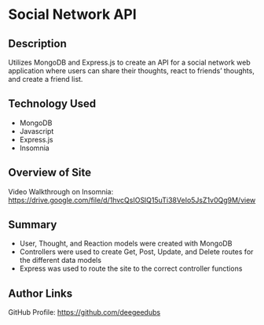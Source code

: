# Social Network API

## Description
Utilizes MongoDB and Express.js to create an API for a social network web application where users can share their thoughts, react to friends’ thoughts, and create a friend list.

## Technology Used
* MongoDB
* Javascript
* Express.js
* Insomnia

## Overview of Site

Video Walkthrough on Insomnia:
https://drive.google.com/file/d/1hvcQsIOSlQ15uTi38VeIo5JsZ1v0Qg9M/view


## Summary
* User, Thought, and Reaction models were created with MongoDB
* Controllers were used to create Get, Post, Update, and Delete routes for the different data models
* Express was used to route the site to the correct controller functions

## Author Links

GitHub Profile: https://github.com/deegeedubs

